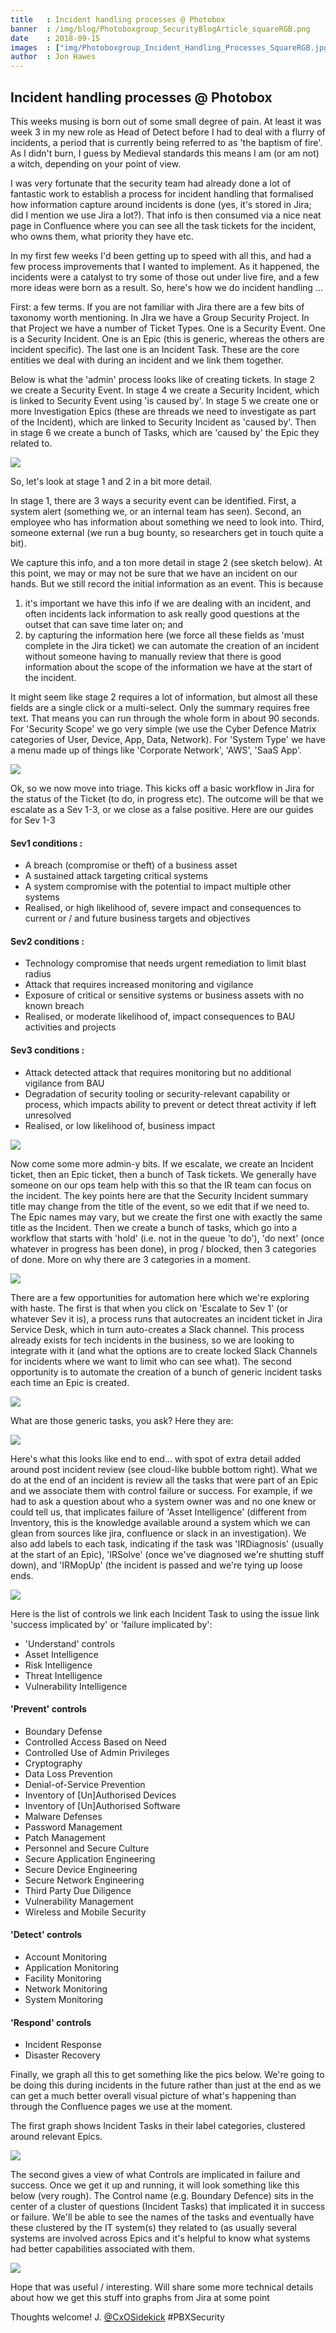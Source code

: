 ```yaml
---
title   : Incident handling processes @ Photobox
banner  : /img/blog/Photoboxgroup_SecurityBlogArticle_squareRGB.png
date    : 2018-09-15
images  : ["img/Photoboxgroup_Incident_Handling_Processes_SquareRGB.jpg"]
author  : Jon Hawes
---
```


## Incident handling processes @ Photobox

This weeks musing is born out of some small degree of pain. At least it was week 3 in my new role as Head of Detect before I had to deal with a flurry of incidents, a period that is currently being referred to as 'the baptism of fire'. As I didn't burn, I guess by Medieval standards this means I am (or am not) a witch, depending on your point of view.

I was very fortunate that the security team had already done a lot of fantastic work to establish a process for incident handling that formalised how information capture around incidents is done (yes, it's stored in Jira; did I mention we use Jira a lot?). That info is then consumed via a nice neat page in Confluence where you can see all the task tickets for the incident, who owns them, what priority they have etc.

In my first few weeks I'd been getting up to speed with all this, and had a few process improvements that I wanted to implement. As it happened, the incidents were a catalyst to try some of those out under live fire, and a few more ideas were born as a result. So, here's how we do incident handling ...

First: a few terms. If you are not familiar with Jira there are a few bits of taxonomy worth mentioning. In JIra we have a Group Security Project. In that Project we have a number of Ticket Types. One is a Security Event. One is a Security Incident. One is an Epic (this is generic, whereas the others are incident specific). The last one is an Incident Task. These are the core entities we deal with during an incident and we link them together.

Below is what the 'admin' process looks like of creating tickets. In stage 2 we create a Security Event. In stage 4 we create a Security Incident, which is linked to Security Event using 'is caused by'. In stage 5 we create one or more Investigation Epics (these are threads we need to investigate as part of the Incident), which are linked to Security Incident as 'caused by'. Then in stage 6 we create a bunch of Tasks, which are 'caused by' the Epic they related to.

![](/img/blog/jon/Musings%201.jpg)

So, let's look at stage 1 and 2 in a bit more detail.

In stage 1, there are 3 ways a security event can be identified. First, a system alert (something we, or an internal team has seen). Second, an employee who has information about something we need to look into. Third, someone external (we run a bug bounty, so researchers get in touch quite a bit).

We capture this info, and a ton more detail in stage 2 (see sketch below). At this point, we may or may not be sure that we have an incident on our hands. But we still record the initial information as an event. This is because

  1. it's important we have this info if we are dealing with an incident, and often incidents lack information to ask really good questions at the outset that can save time later on; and
  2. by capturing the information here (we force all these fields as 'must complete in the Jira ticket) we can automate the creation of an incident without someone having to manually review that there is good information about the scope of the information we have at the start of the incident.

It might seem like stage 2 requires a lot of information, but almost all these fields are a single click or a multi-select. Only the summary requires free text. That means you can run through the whole form in about 90 seconds. For 'Security Scope' we go very simple (we use the Cyber Defence Matrix categories of User, Device, App, Data, Network). For 'System Type' we have a menu made up of things like 'Corporate Network', 'AWS', 'SaaS App'.

![](/img/blog/jon/Musings%202.jpg)

Ok, so we now move into triage. This kicks off a basic workflow in Jira for the status of the Ticket (to do, in progress etc). The outcome will be that we escalate as a Sev 1-3, or we close as a false positive. Here are our guides for Sev 1-3

#### Sev1 conditions :

 - A breach (compromise or theft) of a business asset
 - A sustained attack targeting critical systems
 - A system compromise with the potential to impact multiple other systems
 - Realised, or high likelihood of, severe impact and consequences to current or / and future business targets and objectives

#### Sev2 conditions :

 - Technology compromise that needs urgent remediation to limit blast radius
 - Attack that requires increased monitoring and vigilance
 - Exposure of critical or sensitive systems or business assets with no known breach
 - Realised, or moderate likelihood of, impact consequences to BAU activities and projects

#### Sev3 conditions :

 - Attack detected attack that requires monitoring but no additional vigilance from BAU
 - Degradation of security tooling or security-relevant capability or process, which impacts ability to prevent or detect threat activity if left unresolved
 - Realised, or low likelihood of, business impact

![](/img/blog/jon/Musings%203.jpg)

Now come some more admin-y bits. If we escalate, we create an Incident ticket, then an Epic ticket, then a bunch of Task tickets. We generally have someone on our ops team help with this so that the IR team can focus on the incident. The key points here are that the Security Incident summary title may change from the title of the event, so we edit that if we need to. The Epic names may vary, but we create the first one with exactly the same title as the Incident. Then we create a bunch of tasks, which go into a workflow that starts with 'hold' (i.e. not in the queue 'to do'), 'do next' (once whatever in progress has been done), in prog / blocked, then 3 categories of done. More on why there are 3 categories in a moment.

![](/img/blog/jon/Musings%204.jpg)

There are a few opportunities for automation here which we're exploring with haste. The first is that when you click on 'Escalate to Sev 1' (or whatever Sev it is), a process runs that autocreates an incident ticket in Jira Service Desk, which in turn auto-creates a Slack channel. This process already exists for tech incidents in the business, so we are looking to integrate with it (and what the options are to create locked Slack Channels for incidents where we want to limit who can see what). The second opportunity is to automate the creation of a bunch of generic incident tasks each time an Epic is created.

![](/img/blog/jon/Musings%205.jpg)

What are those generic tasks, you ask? Here they are:

![](/img/blog/jon/Musings%206.jpg)

Here's what this looks like end to end... with spot of extra detail added around post incident review (see cloud-like bubble bottom right). What we do at the end of an incident is review all the tasks that were part of an Epic and we associate them with control failure or success. For example, if we had to ask a question about who a system owner was and no one knew or could tell us, that implicates failure of 'Asset Intelligence' (different from Inventory, this is the knowledge available around a system which we can glean from sources like jira, confluence or slack in an investigation). We also add labels to each task, indicating if the task was 'IRDiagnosis' (usually at the start of an Epic), 'IRSolve' (once we've diagnosed we're shutting stuff down), and 'IRMopUp' (the incident is passed and we're tying up loose ends.

![](/img/blog/jon/Musings%207.jpg)

Here is the list of controls we link each Incident Task to using the issue link 'success implicated by' or 'failure implicated by':

 - 'Understand' controls
 - Asset Intelligence
 - Risk Intelligence
 - Threat Intelligence
 - Vulnerability Intelligence

#### 'Prevent' controls

 - Boundary Defense
 - Controlled Access Based on Need
 - Controlled Use of Admin Privileges
 - Cryptography
 - Data Loss Prevention
 - Denial-of-Service Prevention
 - Inventory of [Un]Authorised Devices
 - Inventory of [Un]Authorised Software
 - Malware Defenses
 - Password Management
 - Patch Management
 - Personnel and Secure Culture
 - Secure Application Engineering
 - Secure Device Engineering
 - Secure Network Engineering
 - Third Party Due Diligence
 - Vulnerability Management
 - Wireless and Mobile Security

#### 'Detect' controls

 - Account Monitoring
 - Application Monitoring
 - Facility Monitoring
 - Network Monitoring
 - System Monitoring

#### 'Respond' controls

 - Incident Response
 - Disaster Recovery


Finally, we graph all this to get something like the pics below. We're going to be doing this during incidents in the future rather than just at the end as we can get a much better overall visual picture of what's happening than through the Confluence pages we use at the moment.

The first graph shows Incident Tasks in their label categories, clustered around relevant Epics.

![](/img/blog/jon/Musings%208.jpg)

The second gives a view of what Controls are implicated in failure and success. Once we get it up and running, it will look something like this below (very rough). The Control name (e.g. Boundary Defence) sits in the center of a cluster of questions (Incident Tasks) that implicated it in success or failure. We'll be able to see the names of the tasks and eventually have these clustered by the IT system(s) they related to (as usually several systems are involved across Epics and it's helpful to know what systems had better capabilities associated with them.

![](/img/blog/jon/Musings%209.jpg)

Hope that was useful / interesting. Will share some more technical details about how we get this stuff into graphs from Jira at some point

Thoughts welcome! J. [@CxOSidekick](https://twitter.com/CxOSidekick) #PBXSecurity

